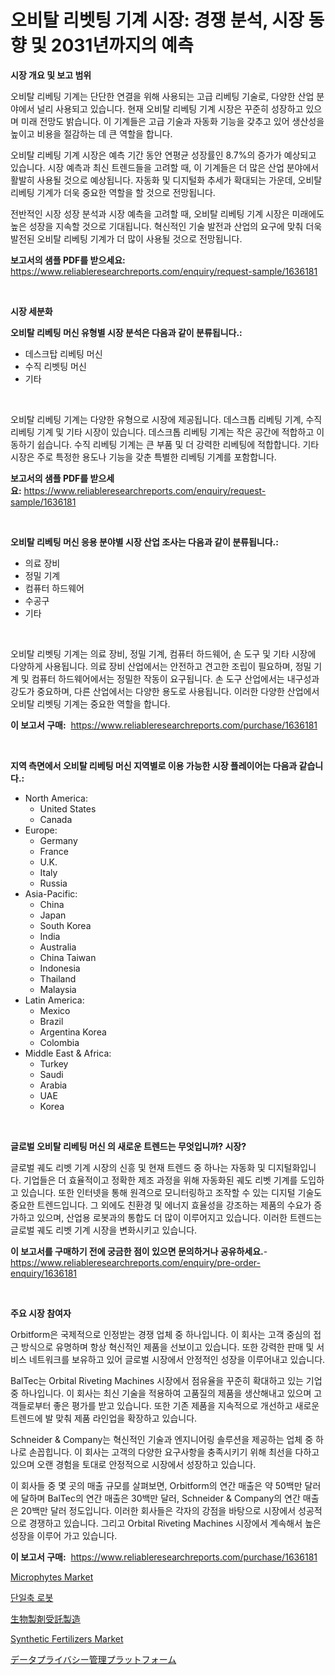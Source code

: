 <p><h1>오비탈 리벳팅 기계 시장: 경쟁 분석, 시장 동향 및 2031년까지의 예측</h1></p><p><strong>시장 개요 및 보고 범위</strong></p>
<p><p>오비탈 리베팅 기계는 단단한 연결을 위해 사용되는 고급 리베팅 기술로, 다양한 산업 분야에서 널리 사용되고 있습니다. 현재 오비탈 리베팅 기계 시장은 꾸준히 성장하고 있으며 미래 전망도 밝습니다. 이 기계들은 고급 기술과 자동화 기능을 갖추고 있어 생산성을 높이고 비용을 절감하는 데 큰 역할을 합니다. </p><p>오비탈 리베팅 기계 시장은 예측 기간 동안 연평균 성장률인 8.7%의 증가가 예상되고 있습니다. 시장 예측과 최신 트렌드들을 고려할 때, 이 기계들은 더 많은 산업 분야에서 활발히 사용될 것으로 예상됩니다. 자동화 및 디지털화 추세가 확대되는 가운데, 오비탈 리베팅 기계가 더욱 중요한 역할을 할 것으로 전망됩니다. </p><p>전반적인 시장 성장 분석과 시장 예측을 고려할 때, 오비탈 리베팅 기계 시장은 미래에도 높은 성장을 지속할 것으로 기대됩니다. 혁신적인 기술 발전과 산업의 요구에 맞춰 더욱 발전된 오비탈 리베팅 기계가 더 많이 사용될 것으로 전망됩니다.</p></p>
<p><strong>보고서의 샘플 PDF를 받으세요:</strong> <a href="https://www.reliableresearchreports.com/enquiry/request-sample/1636181">https://www.reliableresearchreports.com/enquiry/request-sample/1636181</a></p>
<p>&nbsp;</p>
<p><strong>시장 세분화</strong></p>
<p><strong>오비탈 리베팅 머신 유형별 시장 분석은 다음과 같이 분류됩니다.:</strong></p>
<p><ul><li>데스크탑 리베팅 머신</li><li>수직 리벳팅 머신</li><li>기타</li></ul></p>
<p>&nbsp;</p>
<p><p>오비탈 리베팅 기계는 다양한 유형으로 시장에 제공됩니다. 데스크톱 리베팅 기계, 수직 리베팅 기계 및 기타 시장이 있습니다. 데스크톱 리베팅 기계는 작은 공간에 적합하고 이동하기 쉽습니다. 수직 리베팅 기계는 큰 부품 및 더 강력한 리베팅에 적합합니다. 기타 시장은 주로 특정한 용도나 기능을 갖춘 특별한 리베팅 기계를 포함합니다.</p></p>
<p><strong>보고서의 샘플 PDF를 받으세요:</strong>&nbsp;<a href="https://www.reliableresearchreports.com/enquiry/request-sample/1636181">https://www.reliableresearchreports.com/enquiry/request-sample/1636181</a></p>
<p>&nbsp;</p>
<p><strong> 오비탈 리베팅 머신 응용 분야별 시장 산업 조사는 다음과 같이 분류됩니다.:</strong></p>
<p><ul><li>의료 장비</li><li>정밀 기계</li><li>컴퓨터 하드웨어</li><li>수공구</li><li>기타</li></ul></p>
<p>&nbsp;</p>
<p><p>오비탈 리벳팅 기계는 의료 장비, 정밀 기계, 컴퓨터 하드웨어, 손 도구 및 기타 시장에 다양하게 사용됩니다. 의료 장비 산업에서는 안전하고 견고한 조립이 필요하며, 정밀 기계 및 컴퓨터 하드웨어에서는 정밀한 작동이 요구됩니다. 손 도구 산업에서는 내구성과 강도가 중요하며, 다른 산업에서는 다양한 용도로 사용됩니다. 이러한 다양한 산업에서 오비탈 리벳팅 기계는 중요한 역할을 합니다.</p></p>
<p><strong>이 보고서 구매:</strong>&nbsp; <a href="https://www.reliableresearchreports.com/purchase/1636181">https://www.reliableresearchreports.com/purchase/1636181</a></p>
<p>&nbsp;</p>
<p><strong>지역 측면에서 오비탈 리베팅 머신 지역별로 이용 가능한 시장 플레이어는 다음과 같습니다.:</strong></p>
<p><ul>
    <li>
        North America:
        <ul>
            <li>United States</li>
            <li>Canada</li>
        </ul>
    </li>
    <li>
        Europe:
        <ul>
            <li>Germany</li>
            <li>France</li>
            <li>U.K.</li>
            <li>Italy</li>
            <li>Russia</li>
        </ul>
    </li>
    <li>
        Asia-Pacific:
        <ul>
            <li>China</li>
            <li>Japan</li>
            <li>South Korea</li>
            <li>India</li>
            <li>Australia</li>
            <li>China Taiwan</li>
            <li>Indonesia</li>
            <li>Thailand</li>
            <li>Malaysia</li>
        </ul>
    </li>
    <li>
        Latin America:
        <ul>
            <li>Mexico</li>
            <li>Brazil</li>
            <li>Argentina Korea</li>
            <li>Colombia</li>
        </ul>
    </li>
    <li>
        Middle East & Africa:
        <ul>
            <li>Turkey</li>
            <li>Saudi</li>
            <li>Arabia</li>
            <li>UAE</li>
            <li>Korea</li>
        </ul>
    </li>
    </ul></p>
<p>&nbsp;</p>
<p><strong>글로벌 오비탈 리베팅 머신 의 새로운 트렌드는 무엇입니까? 시장?</strong></p>
<p><p>글로벌 궤도 리벳 기계 시장의 신흥 및 현재 트렌드 중 하나는 자동화 및 디지털화입니다. 기업들은 더 효율적이고 정확한 제조 과정을 위해 자동화된 궤도 리벳 기계를 도입하고 있습니다. 또한 인터넷을 통해 원격으로 모니터링하고 조작할 수 있는 디지털 기술도 중요한 트렌드입니다. 그 외에도 친환경 및 에너지 효율성을 강조하는 제품의 수요가 증가하고 있으며, 산업용 로봇과의 통합도 더 많이 이루어지고 있습니다. 이러한 트렌드는 글로벌 궤도 리벳 기계 시장을 변화시키고 있습니다.</p></p>
<p><strong>이 보고서를 구매하기 전에 궁금한 점이 있으면 문의하거나 공유하세요.</strong>- <a href="https://www.reliableresearchreports.com/enquiry/pre-order-enquiry/1636181">https://www.reliableresearchreports.com/enquiry/pre-order-enquiry/1636181</a></p>
<p>&nbsp;</p>
<p><strong>주요 시장 참여자</strong></p>
<p><p>Orbitform은 국제적으로 인정받는 경쟁 업체 중 하나입니다. 이 회사는 고객 중심의 접근 방식으로 유명하며 항상 혁신적인 제품을 선보이고 있습니다. 또한 강력한 판매 및 서비스 네트워크를 보유하고 있어 글로벌 시장에서 안정적인 성장을 이루어내고 있습니다.</p><p>BalTec는 Orbital Riveting Machines 시장에서 점유율을 꾸준히 확대하고 있는 기업 중 하나입니다. 이 회사는 최신 기술을 적용하여 고품질의 제품을 생산해내고 있으며 고객들로부터 좋은 평가를 받고 있습니다. 또한 기존 제품을 지속적으로 개선하고 새로운 트렌드에 발 맞춰 제품 라인업을 확장하고 있습니다.</p><p>Schneider & Company는 혁신적인 기술과 엔지니어링 솔루션을 제공하는 업체 중 하나로 손꼽힙니다. 이 회사는 고객의 다양한 요구사항을 충족시키기 위해 최선을 다하고 있으며 오랜 경험을 토대로 안정적으로 시장에서 성장하고 있습니다.</p><p>이 회사들 중 몇 곳의 매출 규모를 살펴보면, Orbitform의 연간 매출은 약 50백만 달러에 달하며 BalTec의 연간 매출은 30백만 달러, Schneider & Company의 연간 매출은 20백만 달러 정도입니다. 이러한 회사들은 각자의 강점을 바탕으로 시장에서 성공적으로 경쟁하고 있습니다. 그리고 Orbital Riveting Machines 시장에서 계속해서 높은 성장을 이루어 가고 있습니다.</p></p>
<p><strong>이 보고서 구매:</strong>&nbsp;&nbsp;<a href="https://www.reliableresearchreports.com/purchase/1636181">https://www.reliableresearchreports.com/purchase/1636181</a></p>
<p><p><a href="https://issuu.com/reportprime-2/docs/microphytes-market-size-2030.pptx">Microphytes Market</a></p><p><a href="https://github.com/TobyKub4685/Market-Research-Report-List-1/blob/main/90438547644.md">단일축 로봇</a></p><p><a href="https://medium.com/@evekerluke2023/2024%E5%B9%B4%E3%81%8B%E3%82%892031%E5%B9%B4%E3%81%BE%E3%81%A7%E3%81%AE%E6%9C%9F%E9%96%93%E3%81%AE%E3%83%90%E3%82%A4%E3%82%AA%E3%83%AD%E3%82%B8%E3%82%AF%E3%82%B9%E8%AB%8B%E8%B2%A0%E8%A3%BD%E9%80%A0%E5%B8%82%E5%A0%B4%E5%88%86%E6%9E%90%E3%81%A8%E8%A6%8F%E6%A8%A1%E4%BA%88%E6%B8%AC-8cabc13342fc">生物製剤受託製造</a></p><p><a href="https://issuu.com/reportprime-2/docs/synthetic-fertilizers-market-size-2030.pptx">Synthetic Fertilizers Market</a></p><p><a href="https://medium.com/@chloekessler01/%E3%83%87%E3%83%BC%E3%82%BF%E3%83%97%E3%83%A9%E3%82%A4%E3%83%90%E3%82%B7%E3%83%BC%E7%AE%A1%E7%90%86%E3%83%97%E3%83%A9%E3%83%83%E3%83%88%E3%83%95%E3%82%A9%E3%83%BC%E3%83%A0%E5%B8%82%E5%A0%B4%E3%81%AE%E5%B1%95%E6%9C%9B-%E6%A5%AD%E7%95%8C%E3%81%AE%E6%A6%82%E8%A6%81%E3%81%A8%E4%BA%88%E6%B8%AC-2024%E5%B9%B4%E3%81%8B%E3%82%892031%E5%B9%B4-7ce9a8daf9f1">データプライバシー管理プラットフォーム</a></p></p>
